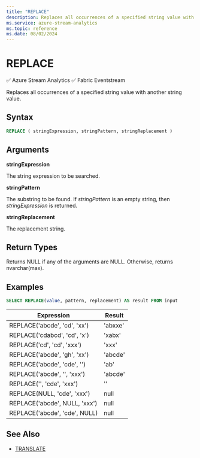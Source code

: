 ```yaml
---
title: "REPLACE"
description: Replaces all occurrences of a specified string value with another string value.
ms.service: azure-stream-analytics
ms.topic: reference
ms.date: 08/02/2024
---
```

# REPLACE
:white_check_mark: Azure Stream Analytics :white_check_mark: Fabric Eventstream

Replaces all occurrences of a specified string value with another string value.

## Syntax

```SQL
REPLACE ( stringExpression, stringPattern, stringReplacement )
```

## Arguments

**stringExpression**

The string expression to be searched.

**stringPattern**

The substring to be found. If *stringPattern* is an empty string, then *stringExpression* is returned.

**stringReplacement**

The replacement string.

## Return Types

Returns NULL if any of the arguments are NULL. Otherwise, returns nvarchar(max).

## Examples

```SQL
SELECT REPLACE(value, pattern, replacement) AS result FROM input
```

|Expression|Result|
|----------|------|
|REPLACE('abcde', 'cd', 'xx')|'abxxe'|
|REPLACE('cdabcd', 'cd', 'x')|'xabx'|
|REPLACE('cd', 'cd', 'xxx')|'xxx'|
|REPLACE('abcde', 'gh', 'xx')|'abcde'|
|REPLACE('abcde', 'cde', '')|'ab'|
|REPLACE('abcde', '', 'xxx')|'abcde'|
|REPLACE('', 'cde', 'xxx')|''|
|REPLACE(NULL, 'cde', 'xxx')|null|
|REPLACE('abcde', NULL, 'xxx')|null|
|REPLACE('abcde', 'cde', NULL)|null|

## See Also

- [TRANSLATE](translate-azure-stream-analytics.md)